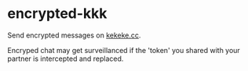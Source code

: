 # encrypted-kkk
Send encrypted messages on [kekeke.cc](https://kekeke.cc).

Encryped chat may get surveillanced if the 'token' you shared with your partner is intercepted and replaced.
